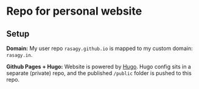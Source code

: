 Repo for personal website
=========================

## Setup

**Domain:** My user repo `rasagy.github.io` is mapped to my custom domain: `rasagy.in`.

**Github Pages + Hugo:** Website is powered by [Hugo](https://gohugo.io/). Hugo config sits in a separate (private) repo, and the published `/public` folder is pushed to this repo.
